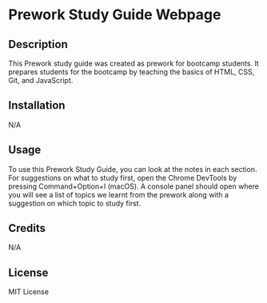 # Prework Study Guide Webpage

## Description

This Prework study guide was created as prework for bootcamp students. It prepares students for the bootcamp by teaching the basics of HTML, CSS, Git, and JavaScript.

## Installation

N/A

## Usage

To use this Prework Study Guide, you can look at the notes in each section. For suggestions on what to study first, open the Chrome DevTools by pressing Command+Option+I (macOS). A console panel should open where you will see a list of topics we learnt from the prework along with a suggestion on which topic to study first.

## Credits

N/A

## License

MIT License
